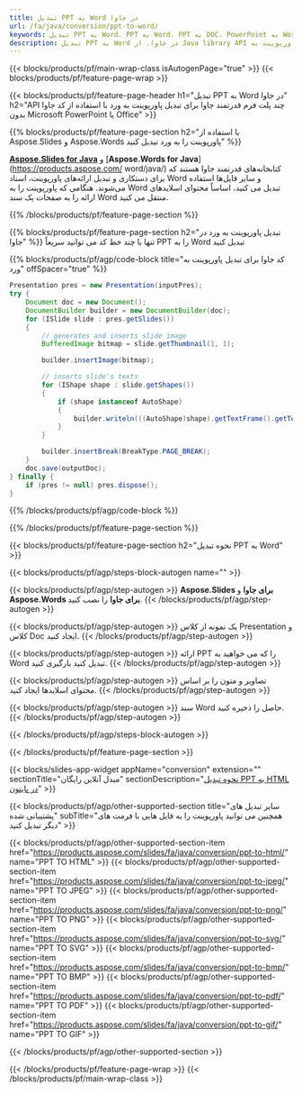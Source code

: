 ```yaml
---
title: تبدیل PPT به Word در جاوا
url: /fa/java/conversion/ppt-to-word/
keywords: تبدیل PPT به Word، PPT به Word، PPT به DOC، PowerPoint به Word، Java API، کتابخانه جاوا
description: تبدیل PPT به Word در جاوا. از Java library API برای تبدیل پاورپوینت به Word استفاده کنید
---
```


{{< blocks/products/pf/main-wrap-class isAutogenPage="true" >}}
{{< blocks/products/pf/feature-page-wrap >}}

{{< blocks/products/pf/feature-page-header h1="تبدیل PPT به Word در جاوا" h2="API چند پلت فرم قدرتمند جاوا برای تبدیل پاورپوینت به ورد با استفاده از کد جاوا بدون Microsoft PowerPoint یا Office" >}}

{{% blocks/products/pf/feature-page-section h2="با استفاده از Aspose.Slides و Aspose.Words پاورپوینت را به ورد تبدیل کنید" %}}

[**Aspose.Slides for Java**](https://products.aspose.com/slides/fa/java/) و [**Aspose.Words for Java**](https://products.aspose.com/ word/java/) کتابخانه‌های قدرتمند جاوا هستند که برای دستکاری و تبدیل ارائه‌های پاورپوینت، اسناد Word و سایر فایل‌ها استفاده می‌شوند. هنگامی که پاورپوینت را به Word تبدیل می کنید، اساساً محتوای اسلایدهای ارائه را به صفحات یک سند Word منتقل می کنید.

{{% /blocks/products/pf/feature-page-section %}}




{{% blocks/products/pf/feature-page-section  h2="تبدیل پاورپوینت به ورد در جاوا" %}}
تنها با چند خط کد می توانید سریعاً PPT را به Word تبدیل کنید

{{% blocks/products/pf/agp/code-block title="کد جاوا برای تبدیل پاورپوینت به ورد" offSpacer="true" %}}
```java
Presentation pres = new Presentation(inputPres);
try {
    Document doc = new Document();
    DocumentBuilder builder = new DocumentBuilder(doc);
    for (ISlide slide : pres.getSlides())
    {
        // generates and inserts slide image
        BufferedImage bitmap = slide.getThumbnail(1, 1);

        builder.insertImage(bitmap);

        // inserts slide's texts
        for (IShape shape : slide.getShapes())
        {
            if (shape instanceof AutoShape)
            {
                builder.writeln(((AutoShape)shape).getTextFrame().getText());
            }
        }

        builder.insertBreak(BreakType.PAGE_BREAK);
    }
    doc.save(outputDoc);
} finally {
    if (pres != null) pres.dispose();
}
```
{{% /blocks/products/pf/agp/code-block %}}

{{% /blocks/products/pf/feature-page-section %}}




{{< blocks/products/pf/feature-page-section  h2="نحوه تبدیل PPT به Word" >}}


{{< blocks/products/pf/agp/steps-block-autogen name="" >}}


{{< blocks/products/pf/agp/step-autogen >}}
**Aspose.Slides برای جاوا** و **Aspose.Words برای جاوا** را نصب کنید. 
{{< /blocks/products/pf/agp/step-autogen >}}

{{< blocks/products/pf/agp/step-autogen >}}
یک نمونه از کلاس Presentation و کلاس Doc ایجاد کنید.
{{< /blocks/products/pf/agp/step-autogen >}}

{{< blocks/products/pf/agp/step-autogen >}}
ارائه PPT را که می خواهید به Word تبدیل کنید بارگیری کنید.
{{< /blocks/products/pf/agp/step-autogen >}}

{{< blocks/products/pf/agp/step-autogen >}}
تصاویر و متون را بر اساس محتوای اسلایدها ایجاد کنید.
{{< /blocks/products/pf/agp/step-autogen >}}

{{< blocks/products/pf/agp/step-autogen >}}
سند Word حاصل را ذخیره کنید.
{{< /blocks/products/pf/agp/step-autogen >}}


{{< /blocks/products/pf/agp/steps-block-autogen >}}


{{< /blocks/products/pf/feature-page-section >}}




{{< blocks/slides-app-widget  appName="conversion" extension="" sectionTitle="مبدل آنلاین رایگان" sectionDescription="[نحوه تبدیل PPT به HTML در پایتون](https://products.aspose.com/slides/fa/en/python-net/conversion/ppt-to-html/)" >}}

{{< blocks/products/pf/agp/other-supported-section title="سایر تبدیل های پشتیبانی شده" subTitle="همچنین می توانید پاورپوینت را به فایل هایی با فرمت های دیگر تبدیل کنید" >}}


{{< blocks/products/pf/agp/other-supported-section-item href="https://products.aspose.com/slides/fa/java/conversion/ppt-to-html/" name="PPT TO HTML" >}}
{{< blocks/products/pf/agp/other-supported-section-item href="https://products.aspose.com/slides/fa/java/conversion/ppt-to-jpeg/" name="PPT TO JPEG" >}}
{{< blocks/products/pf/agp/other-supported-section-item href="https://products.aspose.com/slides/fa/java/conversion/ppt-to-png/" name="PPT TO PNG" >}}
{{< blocks/products/pf/agp/other-supported-section-item href="https://products.aspose.com/slides/fa/java/conversion/ppt-to-svg/" name="PPT TO SVG" >}}
{{< blocks/products/pf/agp/other-supported-section-item href="https://products.aspose.com/slides/fa/java/conversion/ppt-to-bmp/" name="PPT TO BMP" >}}
{{< blocks/products/pf/agp/other-supported-section-item href="https://products.aspose.com/slides/fa/java/conversion/ppt-to-pdf/" name="PPT TO PDF" >}}
{{< blocks/products/pf/agp/other-supported-section-item href="https://products.aspose.com/slides/fa/java/conversion/ppt-to-gif/" name="PPT TO GIF" >}}



{{< /blocks/products/pf/agp/other-supported-section >}}

{{< /blocks/products/pf/feature-page-wrap >}}
{{< /blocks/products/pf/main-wrap-class >}}